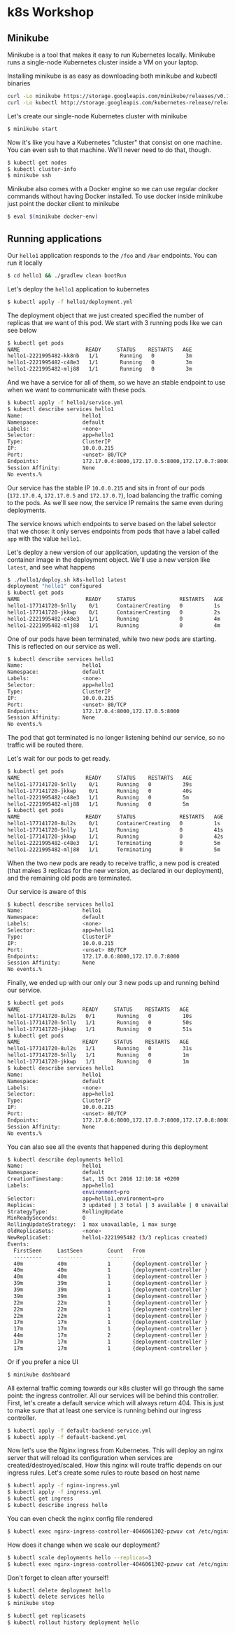 # k8s Workshop

## Minikube
Minikube is a tool that makes it easy to run Kubernetes locally.
Minikube runs a single-node Kubernetes cluster inside a VM on your laptop.

Installing minikube is as easy as downloading both minikube and kubectl binaries

```bash
curl -Lo minikube https://storage.googleapis.com/minikube/releases/v0.11.0/minikube-darwin-amd64 && chmod +x minikube && sudo mv minikube /usr/local/bin/
curl -Lo kubectl http://storage.googleapis.com/kubernetes-release/release/v1.4.1/bin/darwin/amd64/kubectl && chmod +x kubectl && sudo mv kubectl /usr/local/bin/
```

Let's create our single-node Kubernetes cluster with minikube

```bash
$ minikube start
```

Now it's like you have a Kubernetes "cluster" that consist on one machine. You can even ssh to that machine. We'll never need to do that, though.

```bash
$ kubectl get nodes
$ kubectl cluster-info
$ minikube ssh
```

Minikube also comes with a Docker engine so we can use regular docker commands without having Docker installed.
To use docker inside minikube just point the docker client to minikube

```bash
$ eval $(minikube docker-env)
```

## Running applications
Our `hello1` application responds to the `/foo` and `/bar` endpoints. You can run it locally

```bash
$ cd hello1 && ./gradlew clean bootRun
```

Let's deploy the `hello1` application to kubernetes

```bash
$ kubectl apply -f hello1/deployment.yml
```

The deployment object that we just created specified the number of replicas that we want of this pod.
We start with 3 running pods like we can see below

```bash
$ kubectl get pods
NAME                     READY     STATUS    RESTARTS   AGE
hello1-2221995482-kk8nb   1/1       Running   0          3m
hello1-2221995482-c48e3   1/1       Running   0          3m
hello1-2221995482-mlj88   1/1       Running   0          3m
```

And we have a service for all of them, so we have an stable endpoint to use when we want to communicate with these pods.

```bash
$ kubectl apply -f hello1/service.yml
$ kubectl describe services hello1
Name:                   hello1
Namespace:              default
Labels:                 <none>
Selector:               app=hello1
Type:                   ClusterIP
IP:                     10.0.0.215
Port:                   <unset> 80/TCP
Endpoints:              172.17.0.4:8000,172.17.0.5:8000,172.17.0.7:8000
Session Affinity:       None
No events.%
```

Our service has the stable IP `10.0.0.215` and sits in front of our pods (`172.17.0.4`, `172.17.0.5` and `172.17.0.7`), load balancing the traffic coming to the pods.
As we'll see now, the service IP remains the same even during deployments.

The service knows which endpoints to serve based on the label selector that we chose: it only serves endpoints from pods that have a label called `app` with the value `hello1`.

Let's deploy a new version of our application, updating the version of the container image in the deployment object. We'll use a new version like `latest`, and see what happens

```bash
$ ./hello1/deploy.sh k8s-hello1 latest
deployment "hello1" configured
$ kubectl get pods
NAME                     READY     STATUS              RESTARTS   AGE
hello1-177141720-5nlly    0/1      ContainerCreating   0          1s
hello1-177141720-jkkwp    0/1      ContainerCreating   0          2s
hello1-2221995482-c48e3   1/1      Running             0          4m
hello1-2221995482-mlj88   1/1      Running             0          4m
```

One of our pods have been terminated, while two new pods are starting.
This is reflected on our service as well.

```bash
$ kubectl describe services hello1
Name:                   hello1
Namespace:              default
Labels:                 <none>
Selector:               app=hello1
Type:                   ClusterIP
IP:                     10.0.0.215
Port:                   <unset> 80/TCP
Endpoints:              172.17.0.4:8000,172.17.0.5:8000
Session Affinity:       None
No events.%
```

The pod that got terminated is no longer listening behind our service, so no traffic will be routed there.

Let's wait for our pods to get ready.

```bash
$ kubectl get pods
NAME                     READY     STATUS    RESTARTS   AGE
hello1-177141720-5nlly    0/1      Running   0          39s
hello1-177141720-jkkwp    0/1      Running   0          40s
hello1-2221995482-c48e3   1/1      Running   0          5m
hello1-2221995482-mlj88   1/1      Running   0          5m
$ kubectl get pods
NAME                     READY     STATUS              RESTARTS   AGE
hello1-177141720-8ul2s    0/1      ContainerCreating   0          1s
hello1-177141720-5nlly    1/1      Running             0          41s
hello1-177141720-jkkwp    1/1      Running             0          42s
hello1-2221995482-c48e3   1/1      Terminating         0          5m
hello1-2221995482-mlj88   1/1      Terminating         0          5m
```

When the two new pods are ready to receive traffic, a new pod is created (that makes 3 replicas for the new version, as declared in our deployment), and the remaining old pods are terminated.

Our service is aware of this

```bash
$ kubectl describe services hello1
Name:                   hello1
Namespace:              default
Labels:                 <none>
Selector:               app=hello1
Type:                   ClusterIP
IP:                     10.0.0.215
Port:                   <unset> 80/TCP
Endpoints:              172.17.0.6:8000,172.17.0.7:8000
Session Affinity:       None
No events.%
```

Finally, we ended up with our only our 3 new pods up and running behind our service.

```bash
$ kubectl get pods
NAME                    READY     STATUS    RESTARTS   AGE
hello1-177141720-8ul2s   0/1       Running   0          10s
hello1-177141720-5nlly   1/1       Running   0          50s
hello1-177141720-jkkwp   1/1       Running   0          51s
$ kubectl get pods
NAME                    READY     STATUS    RESTARTS   AGE
hello1-177141720-8ul2s   1/1       Running   0          31s
hello1-177141720-5nlly   1/1       Running   0          1m
hello1-177141720-jkkwp   1/1       Running   0          1m
$ kubectl describe services hello1
Name:                   hello1
Namespace:              default
Labels:                 <none>
Selector:               app=hello1
Type:                   ClusterIP
IP:                     10.0.0.215
Port:                   <unset> 80/TCP
Endpoints:              172.17.0.6:8000,172.17.0.7:8000,172.17.0.8:8000
Session Affinity:       None
No events.%
```

You can also see all the events that happened during this deployment

```bash
$ kubectl describe deployments hello1
Name:                   hello1
Namespace:              default
CreationTimestamp:      Sat, 15 Oct 2016 12:10:18 +0200
Labels:                 app=hello1
                        environment=pro
Selector:               app=hello1,environment=pro
Replicas:               3 updated | 3 total | 3 available | 0 unavailable
StrategyType:           RollingUpdate
MinReadySeconds:        0
RollingUpdateStrategy:  1 max unavailable, 1 max surge
OldReplicaSets:         <none>
NewReplicaSet:          hello1-2221995482 (3/3 replicas created)
Events:
  FirstSeen     LastSeen        Count   From                            SubobjectPath   Type            Reason                  Message
  ---------     --------        -----   ----                            -------------   --------        ------                  -------
  40m           40m             1       {deployment-controller }                        Normal          ScalingReplicaSet       Scaled up replica set hello1-177141720 to 1
  40m           40m             1       {deployment-controller }                        Normal          ScalingReplicaSet       Scaled down replica set hello1-2221995482 to 2
  40m           40m             1       {deployment-controller }                        Normal          ScalingReplicaSet       Scaled up replica set hello1-177141720 to 2
  39m           39m             1       {deployment-controller }                        Normal          ScalingReplicaSet       Scaled down replica set hello1-2221995482 to 0
  39m           39m             1       {deployment-controller }                        Normal          ScalingReplicaSet       Scaled down replica set hello1-2221995482 to 1
  39m           39m             1       {deployment-controller }                        Normal          ScalingReplicaSet       Scaled up replica set hello1-177141720 to 3
  22m           22m             1       {deployment-controller }                        Normal          ScalingReplicaSet       Scaled up replica set hello1-1545664080 to 1
  22m           22m             1       {deployment-controller }                        Normal          ScalingReplicaSet       Scaled down replica set hello1-177141720 to 2
  22m           22m             1       {deployment-controller }                        Normal          ScalingReplicaSet       Scaled up replica set hello1-1545664080 to 2
  17m           17m             1       {deployment-controller }                        Normal          ScalingReplicaSet       Scaled up replica set hello1-2221995482 to 2
  17m           17m             1       {deployment-controller }                        Normal          ScalingReplicaSet       Scaled down replica set hello1-1545664080 to 0
  44m           17m             2       {deployment-controller }                        Normal          ScalingReplicaSet       Scaled up replica set hello1-2221995482 to 3
  17m           17m             1       {deployment-controller }                        Normal          ScalingReplicaSet       Scaled down replica set hello1-177141720 to 1
  17m           17m             1       {deployment-controller }                        Normal          ScalingReplicaSet       Scaled down replica set hello1-177141720 to 0
```

Or if you prefer a nice UI

```bash
$ minikube dashboard
```

All external traffic coming towards our k8s cluster will go through the same point: the ingress controller. All our services will be behind this controller.
First, let's create a default service which will always return 404. This is just to make sure that at least one service is running behind our ingress controller.

```bash
$ kubectl apply -f default-backend-service.yml
$ kubectl apply -f default-backend.yml
```

Now let's use the Nginx ingress from Kubernetes. This will deploy an nginx server that will reload its configuration when services are created/destroyed/scaled.
How this nginx will route traffic depends on our ingress rules. Let's create some rules to route based on host name

```bash
$ kubectl apply -f nginx-ingress.yml
$ kubectl apply -f ingress.yml
$ kubectl get ingress
$ kubectl describe ingress hello
```

You can even check the nginx config file rendered

```bash
$ kubectl exec nginx-ingress-controller-4046061302-pzwuv cat /etc/nginx/nginx.conf
```

How does it change when we scale our deployment?

```bash
$ kubectl scale deployments hello --replicas=3
$ kubectl exec nginx-ingress-controller-4046061302-pzwuv cat /etc/nginx/nginx.conf
```

Don't forget to clean after yourself!

```bash
$ kubectl delete deployment hello
$ kubectl delete services hello
$ minikube stop
```

```bash
$ kubectl get replicasets
$ kubectl rollout history deployment hello
```